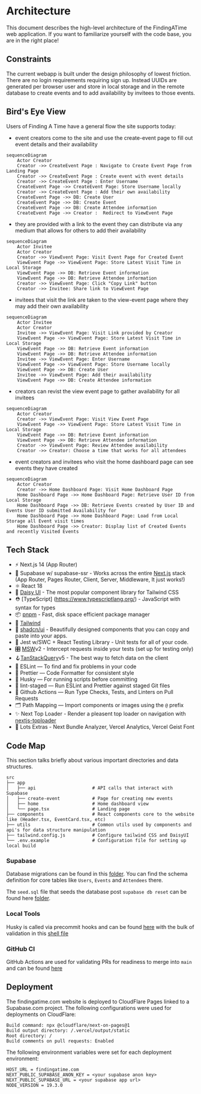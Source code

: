 # Architecture

This document describes the high-level architecture of the FindingATime web application.
If you want to familiarize yourself with the code base, you are in the right place!

## Constraints

The current webapp is built under the design philosophy of lowest friction. There are no login requirements requiring sign up.
Instead UUIDs are generated per browser user and store in local storage and in the remote database to create events and to add availability by invitees to those events.

## Bird's Eye View

Users of Finding A Time have a general flow the site supports today:

- event creators come to the site and use the create-event page to fill out event details and their availability

```mermaid
sequenceDiagram
    Actor Creator
    Creator ->> CreateEvent Page : Navigate to Create Event Page from Landing Page
    Creator ->> CreateEvent Page : Create event with event details
    Creator ->> CreateEvent Page : Enter Username
    CreateEvent Page ->> CreateEvent Page: Store Username locally
    Creator ->> CreateEvent Page : Add their own availability
    CreateEvent Page ->> DB: Create User
    CreateEvent Page ->> DB: Create Event
    CreateEvent Page ->> DB: Create Attendee information
    CreateEvent Page ->> Creator :  Redirect to ViewEvent Page
```

- they are provided with a link to the event they can distribute via any medium that allows for others to add their availability

```mermaid
sequenceDiagram
    Actor Invitee
    Actor Creator
    Creator ->> ViewEvent Page: Visit Event Page for Created Event
    ViewEvent Page ->> ViewEvent Page: Store Latest Visit Time in Local Storage
    ViewEvent Page ->> DB: Retrieve Event information
    ViewEvent Page ->> DB: Retrieve Attendee information
    Creator ->> ViewEvent Page: Click "Copy Link" button
    Creator ->> Invitee: Share link to ViewEvent Page
```

- invitees that visit the link are taken to the view-event page where they may add their own availability

```mermaid
sequenceDiagram
    Actor Invitee
    Actor Creator
    Invitee ->> ViewEvent Page: Visit Link provided by Creator
    ViewEvent Page ->> ViewEvent Page: Store Latest Visit Time in Local Storage
    ViewEvent Page ->> DB: Retrieve Event information
    ViewEvent Page ->> DB: Retrieve Attendee information
    Invitee ->> ViewEvent Page: Enter Username
    ViewEvent Page ->> ViewEvent Page: Store Username locally
    ViewEvent Page ->> DB: Create User
    Invitee ->> ViewEvent Page: Add their availability
    ViewEvent Page ->> DB: Create Attendee information
```

- creators can revist the view event page to gather availability for all invitees

```mermaid
sequenceDiagram
    Actor Creator
    Creator ->> ViewEvent Page: Visit View Event Page
    ViewEvent Page ->> ViewEvent Page: Store Latest Visit Time in Local Storage
    ViewEvent Page ->> DB: Retrieve Event information
    ViewEvent Page ->> DB: Retrieve Attendee information
    Creator ->> ViewEvent Page: Review Attendee availability
    Creator ->> Creator: Choose a time that works for all attendees
```

- event creators and invitees who visit the home dashboard page can see events they have created

```mermaid
sequenceDiagram
    Actor Creator
    Creator ->> Home Dashboard Page: Visit Home Dashboard Page
    Home Dashboard Page ->> Home Dashboard Page: Retrieve User ID from Local Storage
    Home Dashboard Page ->> DB: Retrieve Events created by User ID and Events User ID submitted Availability for
    Home Dashboard Page ->> Home Dashboard Page: Load from Local Storage all Event visit times
    Home Dashboard Page ->> Creator: Display list of Created Events and recently Visited Events

```

## Tech Stack

- ⚡️ Next.js 14 (App Router)
- 💚 Supabase w/ supabase-ssr - Works across the entire [Next.js](https://nextjs.org) stack (App Router, Pages Router, Client, Server, Middleware, It just works!)
- ⚛️ React 18
- 🌼 [Daisy UI](https://daisyui.com/) - The most popular component library for Tailwind CSS
- ⛑ [TypeScript] (https://www.typescriptlang.org/) - JavaScript with syntax for types
- 📦 [pnpm](https://pnpm.io/) - Fast, disk space efficient package manager
- 🎨 [Tailwind](https://tailwindcss.com/)
- 🔌 [shadcn/ui](https://ui.shadcn.com/) - Beautifully designed components that you can copy and paste into your apps.
- 🧪 Jest w/SWC + React Testing Library - Unit tests for all of your code.
- 🎛️ [MSW](https://mswjs.io/)v2 - Intercept requests inside your tests (set up for testing only)
- 🪝[TanStackQuery](https://tanstack.com/query/v5)v5 - The best way to fetch data on the client
- 📏 ESLint — To find and fix problems in your code
- 💖 Prettier — Code Formatter for consistent style
- 🐶 Husky — For running scripts before committing
- 🚫 lint-staged — Run ESLint and Prettier against staged Git files
- 👷 Github Actions — Run Type Checks, Tests, and Linters on Pull Requests
- 🗂 Path Mapping — Import components or images using the `@` prefix
- ✨ Next Top Loader - Render a pleasent top loader on navigation with [nextjs-toploader](https://github.com/TheSGJ/nextjs-toploader)
- 🔋 Lots Extras - Next Bundle Analyzer, Vercel Analytics, Vercel Geist Font

## Code Map

This section talks briefly about various important directories and data structures.

```
src
├── app
│   ├── api                     # API calls that interact with Supabase
│   ├── create-event            # Page for creating new events
│   ├── home                    # Home dashboard view
│   └── page.tsx                # Landing page
├── components                  # React components core to the website like (Header.tsx, EventCard.tsx, etc)
├── utils                       # Common utils used by components and api's for data structure manipulation
├── tailwind.config.js          # Configure tailwind CSS and DaisyUI
└── .env.example                # Configuration file for setting up local build
```

### Supabase

Database migrations can be found in this [folder](supabase/migrations/). You can find the schema definition for core tables like `Users`, `Events` and `Attendees` there.

The `seed.sql` file that seeds the database post `supabase db reset` can be found here [folder](supabase/seed.sql).

### Local Tools

Husky is called via precommit hooks and can be found [here](.husky/pre-commit) with the bulk of validation in this [shell file](.husky/_/husky.sh)

### GitHub CI

GitHub Actions are used for validating PRs for readiness to merge into `main` and can be found [here](.github/workflows/pull-request.yaml)

## Deployment

The findingatime.com website is deployed to CloudFlare Pages linked to a Supabase.com project.
The following configurations were used for deployments on CloudFlare:

```
Build command: npx @cloudflare/next-on-pages@1
Build output directory: /.vercel/output/static
Root directory: /
Build comments on pull requests: Enabled
```

The following environment variables were set for each deployment environment:

```
HOST_URL = findingatime.com
NEXT_PUBLIC_SUPABASE_ANON_KEY = <your supabase anon key>
NEXT_PUBLIC_SUPABASE_URL = <your supabase app url>
NODE_VERSION = 19.3.0
```
